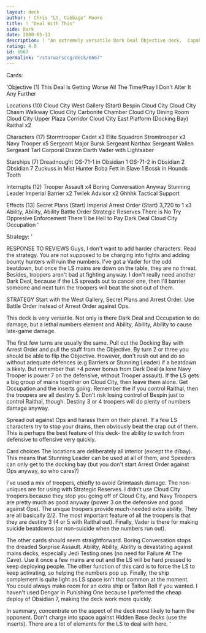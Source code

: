 ```yaml
---
layout: deck
author: ! Chris "Lt. Cabbage" Moore
title: ! "Deal With This"
side: Dark
date: 2000-05-13
description: ! "An extremely versatile Dark Deal Objective deck.  Capable of draining, fighting and dealing out numbers damage."
rating: 4.0
id: 6667
permalink: "/starwarsccg/deck/6667"
---
```

Cards: 

'Objective (1)
This Deal Is Getting Worse All The Time/Pray I Don't Alter It Any Further

Locations (10)
Cloud City West Gallery (Start)
Bespin
Cloud City
Cloud City Chasm Walkway
Cloud City Carbonite Chamber
Cloud City Dining Room
Cloud City Upper Plaza Corridor
Cloud City East Platform (Docking Bay)
Raithal x2

Characters (17)
Stormtrooper Cadet x3
Elite Squadron Stromtrooper x3
Navy Trooper x5
Sergeant Major Bursk
Sergeant Narthax
Sergeant Wallen
Sergeant Tarl
Corporal Drazin
Darth Vader with Lightsaber

Starships (7)
Dreadnought
OS-71-1 in Obsidian 1
OS-71-2 in Obsidian 2
Obsidian 7
Zuckuss in Mist Hunter
Boba Fett in Slave 1
Bossk in Hounds Tooth

Interrupts (12)
Trooper Assault x4
Boring Conversation Anyway
Stunning Leader
Imperial Barrier x2
Twilek Advisor x2
Ghhhk
Tactical Support

Effects (13)
Secret Plans (Start)
Imperial Arrest Order (Start)
3,720 to 1 x3
Ability, Ability, Ability
Battle Order
Strategic Reserves
There is No Try
Oppresive Enforcement
There'll be Hell to Pay
Dark Deal
Cloud City Occupation
'

Strategy: '

RESPONSE TO REVIEWS
Guys, I don't want to add harder characters.  Read the strategy.  You are not supposed to be charging into fights and adding bounty hunters will ruin the numbers.  I've got a Vader for the odd beatdown, but once the LS mains are down on the table, they are no threat.  Besides, troopers aren't bad at fighting anyway.  I don't really need another Dark Deal, because if the LS spreads out to cancel one, then I'll barrier someone and next turn the troopers will beat the snot out of them.

STRATEGY
Start with the West Gallery, Secret Plans and Arrest Order.  Use Battle Order instead of Arrest Order against Ops.

This deck is very versatile.  Not only is there Dark Deal and Occupation to do damage, but a lethal numbers element and Ability, Ability, Ability to cause late-game damage.

The first few turns are usually the same.  Pull out the Docking Bay with Arrest Order and pull the stuff from the Objective.  By turn 2 or three you should be able to flip the Objective.  However, don't rush out and do so without adequate defences (e.g Barriers or Stunning Leader) if a beatdown is likely.  But remember that +4 power bonus from Dark Deal (a lone Navy Trooper is power 7 on the defensive, without Trooper assault).  If the LS gets a big group of mains together on Cloud City, then leave them alone.  Get Occupation and the inserts going.  Remember the if you control Raithal, then the troopers are all destiny 5.  Don't risk losing control of Bespin just to control Raithal, though.	Destiny 3 or 4 troopers will do plenty of numbers damage anyway.

Spread out against Ops and harass them on their planet.  If a few LS characters try to stop your drains, then obviously beat the crap out of them.  This is perhaps the best feature of this deck- the ability to switch from defensive to offensive very quickly.

Card choices
The locations are deliberately all interior (except the d/bay).  This means that Stunning Leader can be used at all of them, and Speeders can only get to the docking bay (but you don't start Arrest Order against Ops anyway, so who cares?)

I've used a mix of troopers, chiefly to avoid Grimtaash damage.  The non-uniques are for using with Strategic Reserves.  I didn't use Cloud City troopers because they stop you going off of Cloud City, and Navy Troopers are pretty much as good anyway (power 3 on the defensive and good against Ops).  The unique troopers provide much-needed extra ability.  They are all basically 2/2.  The most important feature of all the troopers is that they are destiny 3 (4 or 5 with Raithal out).  Finally, Vader is there for making suicide beatdowns (or non-suicide when the numbers run out).

The other cards should seem straightforward.  Boring Conversation stops the dreaded Surprise Assault.  Ability, Ability, Ability is devastating against mains decks, especially Jedi Testing ones (no need for Failure At The Cave).  Use it once a few mains are out and the LS will be hard pressed to keep deploying people.  The other function of this card is to force the LS to keep activating, so helping the numbers pop up.	Finally, the ship complement is quite light as LS space isn't that common at the moment.  You could always make room for an extra ship or Tallon Roll if you wanted.  I haven't used Dengar in Punishing One because I preferred the cheap deploy of Obsidian 7, making the deck work more quickly.

In summary, concentrate on the aspect of the deck most likely to harm the opponent.  Don't charge into space against Hidden Base decks (use the inserts).  There are a lot of elements for the LS to deal with here.
'
